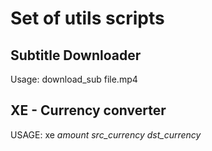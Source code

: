 # Set of utils scripts


## Subtitle Downloader

Usage: download_sub file.mp4

## XE - Currency converter

USAGE: xe _amount_ _src_currency_ _dst_currency_

